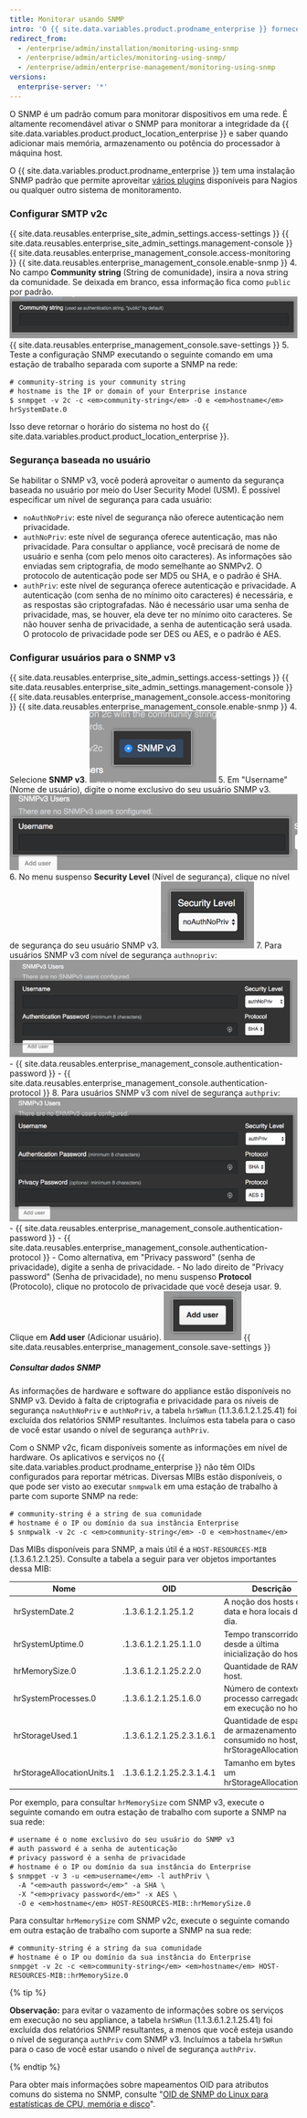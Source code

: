 ```yaml
---
title: Monitorar usando SNMP
intro: 'O {{ site.data.variables.product.prodname_enterprise }} fornece dados sobre o uso de disco, CPU, memória e muito mais no SNMP.'
redirect_from:
  - /enterprise/admin/installation/monitoring-using-snmp
  - /enterprise/admin/articles/monitoring-using-snmp/
  - /enterprise/admin/enterprise-management/monitoring-using-snmp
versions:
  enterprise-server: '*'
---
```


O SNMP é um padrão comum para monitorar dispositivos em uma rede. É altamente recomendável ativar o SNMP para monitorar a integridade da {{ site.data.variables.product.product_location_enterprise }} e saber quando adicionar mais memória, armazenamento ou potência do processador à máquina host.

O {{ site.data.variables.product.prodname_enterprise }} tem uma instalação SNMP padrão que permite aproveitar [vários plugins](http://www.monitoring-plugins.org/doc/man/check_snmp.html) disponíveis para Nagios ou qualquer outro sistema de monitoramento.

### Configurar SMTP v2c

{{ site.data.reusables.enterprise_site_admin_settings.access-settings }}
{{ site.data.reusables.enterprise_site_admin_settings.management-console }}
{{ site.data.reusables.enterprise_management_console.access-monitoring }}
{{ site.data.reusables.enterprise_management_console.enable-snmp }}
4. No campo **Community string** (String de comunidade), insira a nova string da comunidade. Se deixada em branco, essa informação fica como `public` por padrão. ![Campo para adicionar a string da comunidade](/assets/images/enterprise/management-console/community-string.png)
{{ site.data.reusables.enterprise_management_console.save-settings }}
5. Teste a configuração SNMP executando o seguinte comando em uma estação de trabalho separada com suporte a SNMP na rede:
  ```shell
  # community-string is your community string
  # hostname is the IP or domain of your Enterprise instance
  $ snmpget -v 2c -c <em>community-string</em> -O e <em>hostname</em> hrSystemDate.0
  ```

Isso deve retornar o horário do sistema no host do {{ site.data.variables.product.product_location_enterprise }}.

### Segurança baseada no usuário

Se habilitar o SNMP v3, você poderá aproveitar o aumento da segurança baseada no usuário por meio do User Security Model (USM). É possível especificar um nível de segurança para cada usuário:
- `noAuthNoPriv`: este nível de segurança não oferece autenticação nem privacidade.
- `authNoPriv`: este nível de segurança oferece autenticação, mas não privacidade. Para consultar o appliance, você precisará de nome de usuário e senha (com pelo menos oito caracteres). As informações são enviadas sem criptografia, de modo semelhante ao SNMPv2. O protocolo de autenticação pode ser MD5 ou SHA, e o padrão é SHA.
- `authPriv`: este nível de segurança oferece autenticação e privacidade. A autenticação (com senha de no mínimo oito caracteres) é necessária, e as respostas são criptografadas. Não é necessário usar uma senha de privacidade, mas, se houver, ela deve ter no mínimo oito caracteres. Se não houver senha de privacidade, a senha de autenticação será usada. O protocolo de privacidade pode ser DES ou AES, e o padrão é AES.

### Configurar usuários para o SNMP v3

{{ site.data.reusables.enterprise_site_admin_settings.access-settings }}
{{ site.data.reusables.enterprise_site_admin_settings.management-console }}
{{ site.data.reusables.enterprise_management_console.access-monitoring }}
{{ site.data.reusables.enterprise_management_console.enable-snmp }}
4. Selecione **SNMP v3**. ![Botão para habilitar o SNMP v3](/assets/images/enterprise/management-console/enable-snmpv3.png)
5. Em "Username" (Nome de usuário), digite o nome exclusivo do seu usuário SNMP v3. ![Campo para digitar o nome de usuário SNMP v3](/assets/images/enterprise/management-console/snmpv3-username.png)
6. No menu suspenso **Security Level** (Nível de segurança), clique no nível de segurança do seu usuário SNMP v3. ![Menu suspenso para o nível de segurança do usuário SNMP v3](/assets/images/enterprise/management-console/snmpv3-securitylevel.png)
7. Para usuários SNMP v3 com nível de segurança `authnopriv`: ![Configurações para o nível de segurança authnopriv](/assets/images/enterprise/management-console/snmpv3-authnopriv.png)
    - {{ site.data.reusables.enterprise_management_console.authentication-password }}
    - {{ site.data.reusables.enterprise_management_console.authentication-protocol }}
8. Para usuários SNMP v3 com nível de segurança `authpriv`: ![Configurações para o nível de segurança authpriv](/assets/images/enterprise/management-console/snmpv3-authpriv.png)
    - {{ site.data.reusables.enterprise_management_console.authentication-password }}
    - {{ site.data.reusables.enterprise_management_console.authentication-protocol }}
    - Como alternativa, em "Privacy password" (senha de privacidade), digite a senha de privacidade.
    - No lado direito de "Privacy password" (Senha de privacidade), no menu suspenso **Protocol** (Protocolo), clique no protocolo de privacidade que você deseja usar.
9. Clique em **Add user** (Adicionar usuário). ![Botão para adicionar usuário SNMP v3](/assets/images/enterprise/management-console/snmpv3-adduser.png)
{{ site.data.reusables.enterprise_management_console.save-settings }}

##### Consultar dados SNMP

As informações de hardware e software do appliance estão disponíveis no SNMP v3. Devido à falta de criptografia e privacidade para os níveis de segurança `noAuthNoPriv` e `authNoPriv`, a tabela `hrSWRun` (1.1.3.6.1.2.1.25.41) foi excluída dos relatórios SNMP resultantes. Incluímos esta tabela para o caso de você estar usando o nível de segurança `authPriv`.

Com o SNMP v2c, ficam disponíveis somente as informações em nível de hardware. Os aplicativos e serviços no {{ site.data.variables.product.prodname_enterprise }} não têm OIDs configurados para reportar métricas. Diversas MIBs estão disponíveis, o que pode ser visto ao executar `snmpwalk` em uma estação de trabalho à parte com suporte SNMP na rede:

```shell
# community-string é a string de sua comunidade
# hostname é o IP ou domínio da sua instância Enterprise
$ snmpwalk -v 2c -c <em>community-string</em> -O e <em>hostname</em>
```

Das MIBs disponíveis para SNMP, a mais útil é a `HOST-RESOURCES-MIB` (.1.3.6.1.2.1.25). Consulte a tabela a seguir para ver objetos importantes dessa MIB:

| Nome                       | OID                       | Descrição                                                                             |
| -------------------------- | ------------------------- | ------------------------------------------------------------------------------------- |
| hrSystemDate.2             | .1.3.6.1.2.1.25.1.2       | A noção dos hosts de data e hora locais de um dia.                                    |
| hrSystemUptime.0           | .1.3.6.1.2.1.25.1.1.0     | Tempo transcorrido desde a última inicialização do host.                              |
| hrMemorySize.0             | .1.3.6.1.2.1.25.2.2.0     | Quantidade de RAM no host.                                                            |
| hrSystemProcesses.0        | .1.3.6.1.2.1.25.1.6.0     | Número de contextos de processo carregados ou em execução no host.                    |
| hrStorageUsed.1            | .1.3.6.1.2.1.25.2.3.1.6.1 | Quantidade de espaço de armazenamento consumido no host, em hrStorageAllocationUnits. |
| hrStorageAllocationUnits.1 | .1.3.6.1.2.1.25.2.3.1.4.1 | Tamanho em bytes de um hrStorageAllocationUnit.                                       |

Por exemplo, para consultar `hrMemorySize` com SNMP v3, execute o seguinte comando em outra estação de trabalho com suporte a SNMP na sua rede:
```shell
# username é o nome exclusivo do seu usuário do SNMP v3
# auth password é a senha de autenticação
# privacy password é a senha de privacidade
# hostname é o IP ou domínio da sua instância do Enterprise
$ snmpget -v 3 -u <em>username</em> -l authPriv \
  -A "<em>auth password</em>" -a SHA \
  -X "<em>privacy password</em>" -x AES \
  -O e <em>hostname</em> HOST-RESOURCES-MIB::hrMemorySize.0
```

Para consultar `hrMemorySize` com SNMP v2c, execute o seguinte comando em outra estação de trabalho com suporte a SNMP na sua rede:
```shell
# community-string é a string da sua comunidade
# hostname é o IP ou domínio da sua instância do Enterprise
snmpget -v 2c -c <em>community-string</em> <em>hostname</em> HOST-RESOURCES-MIB::hrMemorySize.0
```

{% tip %}

**Observação:** para evitar o vazamento de informações sobre os serviços em execução no seu appliance, a tabela `hrSWRun` (1.1.3.6.1.2.1.25.41) foi excluída dos relatórios SNMP resultantes, a menos que você esteja usando o nível de segurança `authPriv` com SNMP v3. Incluímos a tabela `hrSWRun` para o caso de você estar usando o nível de segurança `authPriv`.

{% endtip %}

Para obter mais informações sobre mapeamentos OID para atributos comuns do sistema no SNMP, consulte "[OID de SNMP do Linux para estatísticas de CPU, memória e disco](http://www.linux-admins.net/2012/02/linux-snmp-oids-for-cpumemory-and-disk.html)".
